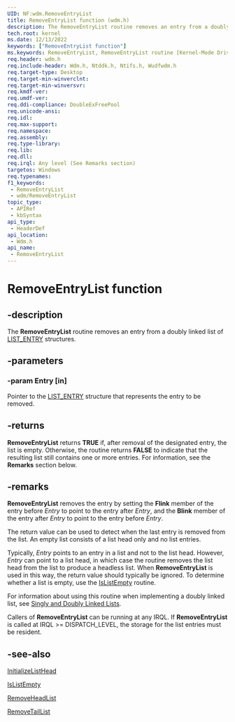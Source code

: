 ```yaml
---
UID: NF:wdm.RemoveEntryList
title: RemoveEntryList function (wdm.h)
description: The RemoveEntryList routine removes an entry from a doubly linked list of LIST_ENTRY structures.
tech.root: kernel
ms.date: 12/13/2022
keywords: ["RemoveEntryList function"]
ms.keywords: RemoveEntryList, RemoveEntryList routine [Kernel-Mode Driver Architecture], k109_138ddf01-d13f-4e36-9b66-c2e58914c170.xml, kernel.removeentrylist, wdm/RemoveEntryList
req.header: wdm.h
req.include-header: Wdm.h, Ntddk.h, Ntifs.h, Wudfwdm.h
req.target-type: Desktop
req.target-min-winverclnt:
req.target-min-winversvr: 
req.kmdf-ver: 
req.umdf-ver: 
req.ddi-compliance: DoubleExFreePool
req.unicode-ansi: 
req.idl: 
req.max-support: 
req.namespace: 
req.assembly: 
req.type-library: 
req.lib: 
req.dll: 
req.irql: Any level (See Remarks section)
targetos: Windows
req.typenames: 
f1_keywords:
 - RemoveEntryList
 - wdm/RemoveEntryList
topic_type:
 - APIRef
 - kbSyntax
api_type:
 - HeaderDef
api_location:
 - Wdm.h
api_name:
 - RemoveEntryList
---
```


# RemoveEntryList function

## -description

The **RemoveEntryList** routine removes an entry from a doubly linked list of [LIST_ENTRY](/windows/win32/api/ntdef/ns-ntdef-list_entry) structures.

## -parameters

### -param Entry [in]

Pointer to the [LIST_ENTRY](/windows/win32/api/ntdef/ns-ntdef-list_entry) structure that represents the entry to be removed.

## -returns

**RemoveEntryList** returns **TRUE** if, after removal of the designated entry, the list is empty. Otherwise, the routine returns **FALSE** to indicate that the resulting list still contains one or more entries. For information, see the **Remarks** section below.

## -remarks

**RemoveEntryList** removes the entry by setting the **Flink** member of the entry before *Entry* to point to the entry after *Entry*, and the **Blink** member of the entry after *Entry* to point to the entry before *Entry*.

The return value can be used to detect when the last entry is removed from the list. An empty list consists of a list head only and no list entries.

Typically, *Entry* points to an entry in a list and not to the list head. However, *Entry* can point to a list head, in which case the routine removes the list head from the list to produce a headless list. When **RemoveEntryList** is used in this way, the return value should typically be ignored. To determine whether a list is empty, use the [IsListEmpty](./nf-wdm-islistempty.md) routine.

For information about using this routine when implementing a doubly linked list, see [Singly and Doubly Linked Lists](/windows-hardware/drivers/kernel/singly-and-doubly-linked-lists).

Callers of **RemoveEntryList** can be running at any IRQL. If **RemoveEntryList** is called at IRQL >= DISPATCH_LEVEL, the storage for the list entries must be resident.

## -see-also

[InitializeListHead](./nf-wdm-initializelisthead.md)

[IsListEmpty](./nf-wdm-islistempty.md)

[RemoveHeadList](./nf-wdm-removeheadlist.md)

[RemoveTailList](./nf-wdm-removetaillist.md)